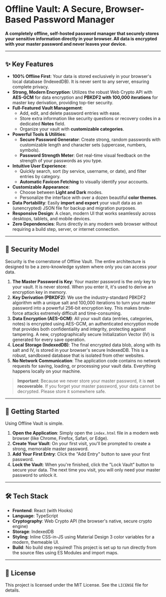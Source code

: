 
# Offline Vault: A Secure, Browser-Based Password Manager

**A completely offline, self-hosted password manager that securely stores your sensitive information directly in your browser. All data is encrypted with your master password and never leaves your device.**

---

## ✨ Key Features

-   **100% Offline First**: Your data is stored exclusively in your browser's local database (IndexedDB). It is never sent to any server, ensuring complete privacy.
-   **Strong, Modern Encryption**: Utilizes the robust Web Crypto API with **AES-GCM** for data encryption and **PBKDF2 with 100,000 iterations** for master key derivation, providing top-tier security.
-   **Full-Featured Vault Management**:
    -   Add, edit, and delete password entries with ease.
    -   Store extra information like security questions or recovery codes in a dedicated **Notes** field.
    -   Organize your vault with **customizable categories**.
-   **Powerful Tools & Utilities**:
    -   **Secure Password Generator**: Create strong, random passwords with customizable length and character sets (uppercase, numbers, symbols).
    -   **Password Strength Meter**: Get real-time visual feedback on the strength of your passwords as you type.
-   **Intuitive User Experience**:
    -   Quickly search, sort (by service, username, or date), and filter entries by category.
    -   **Automatic Favicon Fetching** to visually identify your accounts.
-   **Customizable Appearance**:
    -   Choose between **Light and Dark** modes.
    -   Personalize the interface with over a dozen beautiful **color themes**.
-   **Data Portability**: Easily **import and export** your vault data as an (unencrypted) JSON file for backup and migration purposes.
-   **Responsive Design**: A clean, modern UI that works seamlessly across desktops, tablets, and mobile devices.
-   **Zero Dependencies**: Runs directly in any modern web browser without requiring a build step, server, or internet connection.

---

## 🔐 Security Model

Security is the cornerstone of Offline Vault. The entire architecture is designed to be a zero-knowledge system where only you can access your data.

1.  **The Master Password is Key**: Your master password is the *only* key to your vault. It is never stored. When you enter it, it's used to derive an encryption key in memory.
2.  **Key Derivation (PBKDF2)**: We use the industry-standard PBKDF2 algorithm with a unique salt and 100,000 iterations to turn your master password into a powerful 256-bit encryption key. This makes brute-force attacks extremely difficult and time-consuming.
3.  **Data Encryption (AES-GCM)**: All your vault data (entries, categories, notes) is encrypted using AES-GCM, an authenticated encryption mode that provides both confidentiality and integrity, protecting against tampering. A new, cryptographically secure Initialization Vector (IV) is generated for every save operation.
4.  **Local Storage (IndexedDB)**: The final encrypted data blob, along with its salt and IV, is stored in your browser's secure IndexedDB. This is a robust, sandboxed database that is isolated from other websites.
5.  **No Network Communication**: The application code contains no network requests for saving, loading, or processing your vault data. Everything happens locally on your machine.

> **Important**: Because we never store your master password, it is **not recoverable**. If you forget your master password, your data cannot be decrypted. Please store it somewhere safe.

---

## 🚀 Getting Started

Using Offline Vault is simple.

1.  **Open the Application**: Simply open the `index.html` file in a modern web browser (like Chrome, Firefox, Safari, or Edge).
2.  **Create Your Vault**: On your first visit, you'll be prompted to create a strong, memorable master password.
3.  **Add Your First Entry**: Click the "Add Entry" button to save your first password.
4.  **Lock the Vault**: When you're finished, click the "Lock Vault" button to secure your data. The next time you visit, you will only need your master password to unlock it.

---

## 🛠️ Tech Stack

-   **Frontend**: React (with Hooks)
-   **Language**: TypeScript
-   **Cryptography**: Web Crypto API (the browser's native, secure crypto engine)
-   **Storage**: IndexedDB
-   **Styling**: Inline CSS-in-JS using Material Design 3 color variables for a modern, themeable UI.
-   **Build**: No build step required! This project is set up to run directly from the source files using ES Modules and import maps.

---

## 📄 License

This project is licensed under the MIT License. See the `LICENSE` file for details.
